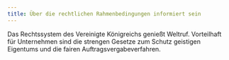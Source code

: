 ```yaml
---
title: Über die rechtlichen Rahmenbedingungen informiert sein
---
```


Das Rechtssystem des Vereinigte Königreichs genießt Weltruf. Vorteilhaft für Unternehmen sind die strengen Gesetze zum Schutz geistigen Eigentums und die fairen Auftragsvergabeverfahren.